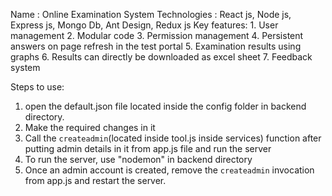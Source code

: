 

Name : Online Examination System
Technologies : React js, Node js, Express js, Mongo Db, Ant Design, Redux js
Key features:
    1. User management
    2. Modular code
    3. Permission management
    4. Persistent answers on page refresh in the test portal
    5. Examination results using graphs
    6. Results can directly be downloaded as excel sheet
    7. Feedback system



Steps to use:
1. open the default.json file located inside the config folder in backend directory.
2. Make the required changes in it
3. Call the `createadmin`(located inside tool.js inside services) function after putting admin details in it from app.js file and run the server
3. To run the server, use "nodemon" in backend directory
4. Once an admin account is created, remove the `createadmin` invocation from app.js and restart the server.
